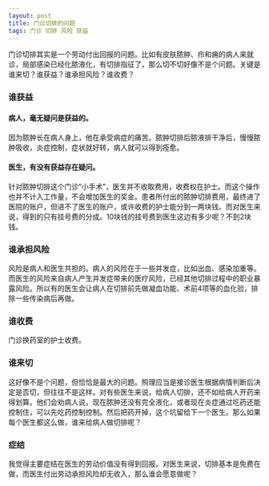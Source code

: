 ```yaml
---
layout: post
title: 门诊切排的问题
tags: 门诊 切排 风险 获益
---
```


门诊切排其实是一个劳动付出回报的问题。比如有皮肤脓肿、疖和痈的病人来就诊，局部感染已经化脓液化，有切排指征了，那么切不切好像不是个问题。关键是谁来切？谁获益？谁承担风险？谁收费？
### 谁获益
#### 病人，毫无疑问是获益的。
因为脓肿长在病人身上，他在承受病症的痛苦。脓肿切排后脓液排干净后，慢慢脓肿吸收，炎症控制，症状就好转，病人就可以得到痊愈。
#### 医生，有没有获益存在疑问。
针对脓肿切排这个门诊“小手术”，医生并不收取费用，收费权在护士。而这个操作也并不计入工作量，不会增加医生的奖金。患者所付出的脓肿切排费用，最终进了医院的账户，但进不了医生的账户，或许收费的护士能分到一两块钱。而对医生来说，得到的只有挂号费的分成。10块钱的挂号费到医生这边有多少呢？不到2块钱。
### 谁承担风险
风险是病人和医生共担的。病人的风险在于一些并发症，比如出血、感染加重等。而医生的风险来自病人产生并发症带来的医疗风险，已经其他切排过程中的职业暴露风险。所以有的医生会让病人在切排前先做凝血功能、术前4项等的血化验，排除一些传染病后再做。
### 谁收费
门诊换药室的护士收费。
### 谁来切
这好像不是个问题，但恰恰是最大的问题。照理应当是接诊医生根据病情判断后决定是否切，但往往不是这样。对有些医生来说，给病人切排，还不如给病人开药来得划算。他们会劝病人说，现在脓肿还没有完全液化，或者现在炎症通过吃药还能控制住，可以先吃药控制控制。然后把药开掉，这个坑留给下一个医生。那么如果每个医生都这么做，谁来给病人做切排呢？
### 症结
我觉得主要症结在医生的劳动价值没有得到回报。对医生来说，切排基本是免费在做，而医生付出劳动承担风险却无收入，那么谁会愿意做呢？

